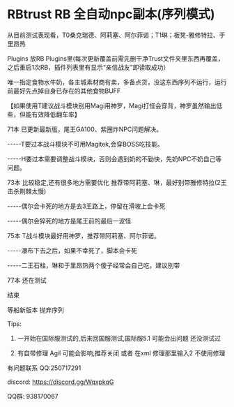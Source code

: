 # RBtrust RB 全自动npc副本(序列模式)


从目前测试表现看，T0桑克瑞德、阿莉塞、阿尔菲诺；T1琳；板凳-雅修特拉、于里昂热

Plugins 放RB Plugins里(每次更新覆盖前需先删干净Trust文件夹里东西再覆盖，之后重启1次RB，插件列表里有显示“亲信战友”即读取成功）

唯一指定食物水牛奶，各主城素材商有卖，多备点货，没这东西序列不运行，运行前最好先点掉自身已存在的其他食物BUFF

【如果使用T建议战斗模块别用Magi用神罗，Magi打怪会穿背，神罗虽然输出低些，但能有效降低翻车率】

71本 已更新最新版，尾王GA100、紫圈炸NPC问题解决。      

-----T要过本战斗模块不可用Magitek,会穿BOSS吃技能。

-----H要过本需要调整战斗模块，否则会遇到奶的不勤快，先奶NPC不奶自己等问题。

73本 比较稳定,还有很多地方需要优化   推荐带阿莉塞、琳，最好别带雅修特拉(2王击杀荆棘太慢)
     
-----偶尔会卡死的地方是去3王路上，停留在滑坡上会卡死
     
-----偶尔会猝死的地方是尾王前的最后一波怪
     
75本 T战斗模块最好用神罗，推荐带阿莉塞、阿尔菲诺。

-----瀑布下去之后，如果不幸死了，脚本会卡死

-----二王石柱，琳和于里昂热两个傻子经常会自己吃，建议别带

77本 还在测试

结束

等船新版本 抛弃序列

Tips:

1) 一开始在国际服测试的,后来回国服测试,国际服5.1 可能会出问题 还没测试过

2) 有自带修理 Agil 可能会影响,推荐关闭 或者 在xml 修理那里输入2 不使用修理


有问题联系 QQ:250717291

discord: https://discord.gg/WqxpkqG

QQ群: 938170067 

